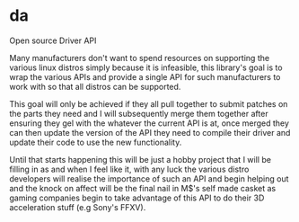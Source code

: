 # da
Open source Driver API

Many manufacturers don't want to spend resources on supporting the
various linux distros simply because it is infeasible, this library's
goal is to wrap the various APIs and provide a single API for such
manufacturers to work with so that all distros can be supported.

This goal will only be achieved if they all pull together to submit
patches on the parts they need and I will subsequently merge them
together after ensuring they gel with the whatever the current API
is at, once merged they can then update the version of the API they
need to compile their driver and update their code to use the new
functionality.

Until that starts happening this will be just a hobby project that I
will be filling in as and when I feel like it, with any luck the
various distro developers will realise the importance of such an API
and begin helping out and the knock on affect will be the final nail
in M$'s self made casket as gaming companies begin to take advantage
of this API to do their 3D acceleration stuff (e.g Sony's FFXV).
